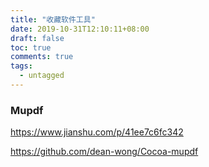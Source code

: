 ```yaml
---
title: "收藏软件工具"
date: 2019-10-31T12:10:11+08:00
draft: false
toc: true
comments: true
tags:
  - untagged
---
```


### Mupdf

https://www.jianshu.com/p/41ee7c6fc342

https://github.com/dean-wong/Cocoa-mupdf


